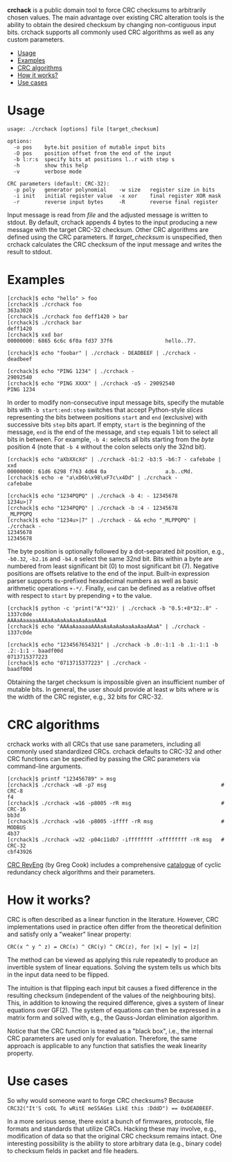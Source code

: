 **crchack** is a public domain tool to force CRC checksums to arbitrarily chosen
values. The main advantage over existing CRC alteration tools is the ability to
obtain the desired checksum by changing non-contiguous input bits. crchack
supports all commonly used CRC algorithms as well as any custom parameters.

- [Usage](#usage)
- [Examples](#examples)
- [CRC algorithms](#crc-algorithms)
- [How it works?](#how-it-works)
- [Use cases](#use-cases)


# Usage

```
usage: ./crchack [options] file [target_checksum]

options:
  -o pos    byte.bit position of mutable input bits
  -O pos    position offset from the end of the input
  -b l:r:s  specify bits at positions l..r with step s
  -h        show this help
  -v        verbose mode

CRC parameters (default: CRC-32):
  -p poly   generator polynomial    -w size   register size in bits
  -i init   initial register value  -x xor    final register XOR mask
  -r        reverse input bytes     -R        reverse final register
```

Input message is read from *file* and the adjusted message is written to stdout.
By default, crchack appends 4 bytes to the input producing a new message with
the target CRC-32 checksum. Other CRC algorithms are defined using the CRC
parameters. If *target_checksum* is unspecified, then crchack calculates the CRC
checksum of the input message and writes the result to stdout.


# Examples

```
[crchack]$ echo "hello" > foo
[crchack]$ ./crchack foo
363a3020
[crchack]$ ./crchack foo deff1420 > bar
[crchack]$ ./crchack bar
deff1420
[crchack]$ xxd bar
00000000: 6865 6c6c 6f0a fd37 37f6                 hello..77.

[crchack]$ echo "foobar" | ./crchack - DEADBEEF | ./crchack -
deadbeef

[crchack]$ echo "PING 1234" | ./crchack -
29092540
[crchack]$ echo "PING XXXX" | ./crchack -o5 - 29092540
PING 1234
```

In order to modify non-consecutive input message bits, specify the mutable bits
with `-b start:end:step` switches that accept Python-style *slices* representing
the bits between positions `start` and `end` (exclusive) with successive bits
`step` bits apart. If empty, `start` is the beginning of the message, `end` is
the end of the message, and `step` equals 1 bit to select all bits in between.
For example, `-b 4:` selects all bits starting from the *byte* position 4 (note
that `-b 4` without the colon selects only the 32nd bit).

```
[crchack]$ echo "aXbXXcXd" | ./crchack -b1:2 -b3:5 -b6:7 - cafebabe | xxd
00000000: 61d6 6298 f763 4d64 0a                   a.b..cMd.
[crchack]$ echo -e "a\xD6b\x98\xF7c\x4Dd" | ./crchack -
cafebabe

[crchack]$ echo "1234PQPQ" | ./crchack -b 4: - 12345678
1234u>|7
[crchack]$ echo "1234PQPQ" | ./crchack -b :4 - 12345678
_MLPPQPQ
[crchack]$ echo "1234u>|7" | ./crchack - && echo "_MLPPQPQ" | ./crchack -
12345678
12345678
```

The byte position is optionally followed by a dot-separated *bit* position,
e.g., `-b0.32`, `-b2.16` and `-b4.0` select the same 32nd bit. Bits within a
byte are numbered from least significant bit (0) to most significant bit (7).
Negative positions are offsets relative to the end of the input.  Built-in
expression parser supports `0x`-prefixed hexadecimal numbers as well as basic
arithmetic operations `+-*/`. Finally, `end` can be defined as a relative
offset with respect to `start` by prepending `+` to the value.

```
[crchack]$ python -c 'print("A"*32)' | ./crchack -b "0.5:+8*32:.8" - 1337c0de
AAAaAaaaaaAAAaAaAaAaAaaAaAaaAAaA
[crchack]$ echo "AAAaAaaaaaAAAaAaAaAaAaaAaAaaAAaA" | ./crchack -
1337c0de

[crchack]$ echo "1234567654321" | ./crchack -b .0:-1:1 -b .1:-1:1 -b .2:-1:1 - baadf00d
0713715377223
[crchack]$ echo "0713715377223" | ./crchack -
baadf00d
```

Obtaining the target checksum is impossible given an insufficient number of
mutable bits. In general, the user should provide at least *w* bits where *w* is
the width of the CRC register, e.g., 32 bits for CRC-32.


# CRC algorithms

crchack works with all CRCs that use sane parameters, including all commonly
used standardized CRCs. crchack defaults to CRC-32 and other CRC functions can
be specified by passing the CRC parameters via command-line arguments.

```
[crchack]$ printf "123456789" > msg
[crchack]$ ./crchack -w8 -p7 msg                                     # CRC-8
f4
[crchack]$ ./crchack -w16 -p8005 -rR msg                             # CRC-16
bb3d
[crchack]$ ./crchack -w16 -p8005 -iffff -rR msg                      # MODBUS
4b37
[crchack]$ ./crchack -w32 -p04c11db7 -iffffffff -xffffffff -rR msg   # CRC-32
cbf43926
```

[CRC RevEng](http://reveng.sourceforge.net/) (by Greg Cook) includes a
comprehensive [catalogue](http://reveng.sourceforge.net/crc-catalogue/) of
cyclic redundancy check algorithms and their parameters.


# How it works?

CRC is often described as a linear function in the literature. However, CRC
implementations used in practice often differ from the theoretical definition
and satisfy only a "weaker" linear property:

    CRC(x ^ y ^ z) = CRC(x) ^ CRC(y) ^ CRC(z), for |x| = |y| = |z|

The method can be viewed as applying this rule repeatedly to produce an
invertible system of linear equations. Solving the system tells us which bits
in the input data need to be flipped.

The intuition is that flipping each input bit causes a fixed difference in the
resulting checksum (independent of the values of the neighbouring bits). This,
in addition to knowing the required difference, gives a system of linear
equations over GF(2). The system of equations can then be expressed in a matrix
form and solved with, e.g., the Gauss-Jordan elimination algorithm.

Notice that the CRC function is treated as a "black box", i.e., the internal
CRC parameters are used only for evaluation. Therefore, the same approach is
applicable to any function that satisfies the weak linearity property.


# Use cases

So why would someone want to forge CRC checksums? Because `CRC32("It'S coOL To
wRitE meSSAGes LikE this :DddD") == 0xDEADBEEF`.

In a more serious sense, there exist a bunch of firmwares, protocols, file
formats and standards that utilize CRCs. Hacking these may involve, e.g.,
modification of data so that the original CRC checksum remains intact. One
interesting possibility is the ability to store arbitrary data (e.g., binary
code) to checksum fields in packet and file headers.
